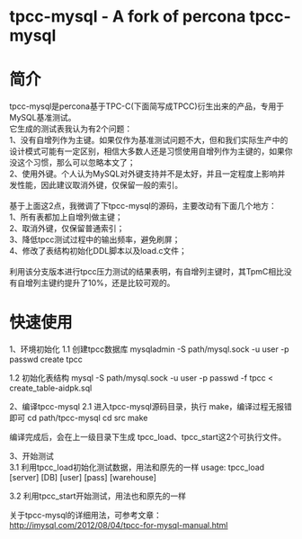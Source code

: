 tpcc-mysql - A fork of percona tpcc-mysql
=============

简介
=============
tpcc-mysql是percona基于TPC-C(下面简写成TPCC)衍生出来的产品，专用于MySQL基准测试。<br />
它生成的测试表我认为有2个问题：<br />
1、没有自增列作为主键。如果仅作为基准测试问题不大，但和我们实际生产中的设计模式可能有一定区别，相信大多数人还是习惯使用自增列作为主键的，如果你没这个习惯，那么可以忽略本文了；<br />
2、使用外键。个人认为MySQL对外键支持并不是太好，并且一定程度上影响并发性能，因此建议取消外键，仅保留一般的索引。<br />
<br />
基于上面这2点，我微调了下tpcc-mysql的源码，主要改动有下面几个地方：<br />
1、所有表都加上自增列做主键；<br />
2、取消外键，仅保留普通索引；<br />
3、降低tpcc测试过程中的输出频率，避免刷屏；<br />
4、修改了表结构初始化DDL脚本以及load.c文件；<br />
<br />
利用该分支版本进行tpcc压力测试的结果表明，有自增列主键时，其TpmC相比没有自增列主键约提升了10%，还是比较可观的。<br />


快速使用
==========

1、环境初始化
1.1 创建tpcc数据库
mysqladmin -S path/mysql.sock -u user -p passwd create tpcc

1.2 初始化表结构
mysql -S path/mysql.sock -u user -p passwd -f tpcc < create_table-aidpk.sql

2、编译tpcc-mysql
2.1 进入tpcc-mysql源码目录，执行 make，编译过程无报错即可
cd path/tpcc-mysql
cd src
make

编译完成后，会在上一级目录下生成 tpcc_load、tpcc_start这2个可执行文件。

3、开始测试 <br />
3.1 利用tpcc_load初始化测试数据，用法和原先的一样
usage: tpcc_load [server] [DB] [user] [pass] [warehouse]

3.2 利用tpcc_start开始测试，用法也和原先的一样

关于tpcc-mysql的详细用法，可参考文章：http://imysql.com/2012/08/04/tpcc-for-mysql-manual.html

